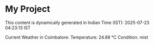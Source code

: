 # My Project

This content is dynamically generated in Indian Time (IST): 2025-07-23 04:23:13 IST


Current Weather in Coimbatore:
Temperature: 24.88 °C
Condition: mist
